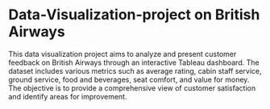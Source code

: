 # Data-Visualization-project on British Airways
This data visualization project aims to analyze and present customer feedback on British Airways through an interactive Tableau dashboard. 
The dataset includes various metrics such as average rating, cabin staff service, ground service, food and beverages, seat comfort, and value for money. 
The objective is to provide a comprehensive view of customer satisfaction and identify areas for improvement.
